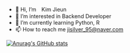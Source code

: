 - 👋 Hi, I’m　Kim Jieun
- 👀 I’m interested in Backend Developer
- 🌱 I’m currently learning Python, R
- 📫 How to reach me jisilver_95@naver.com

<!---
gingsilver/gingsilver is a ✨ special ✨ repository because its `README.md` (this file) appears on your GitHub profile.
You can click the Preview link to take a look at your changes.
--->


[![Anurag's GitHub stats](https://github-readme-stats.vercel.app/api?username=gingsilver)](https://github.com/gingsilver/github-readme-stats)
